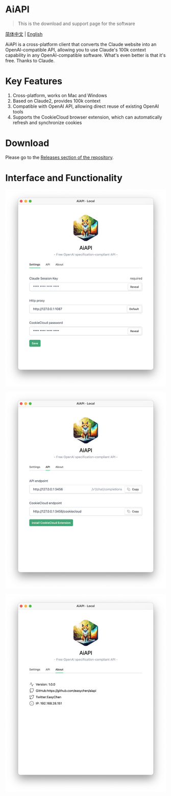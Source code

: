 # AiAPI


> This is the download and support page for the software

[简体中文](./README-CN.md) | [English](./README.md)

AiAPI is a cross-platform client that converts the Claude website into an OpenAI-compatible API, allowing you to use Claude's 100k context capability in any OpenAI-compatible software. What's even better is that it's free. Thanks to Claude.

# Key Features

1. Cross-platform, works on Mac and Windows
2. Based on Claude2, provides 100k context
3. Compatible with OpenAI API, allowing direct reuse of existing OpenAI tools
4. Supports the CookieCloud browser extension, which can automatically refresh and synchronize cookies

# Download

Please go to the [Releases section of the repository](https://github.com/easychen/aiapi/releases).

# Interface and Functionality

![](images/20230810113755.png)

![](images/20230810113811.png)

![](images/20230810113831.png)

